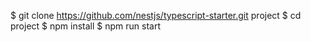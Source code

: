 $ git clone https://github.com/nestjs/typescript-starter.git project
$ cd project
$ npm install
$ npm run start
